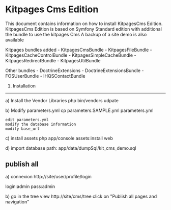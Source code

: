 Kitpages Cms Edition
========================

This document contains information on how to install KitpagesCms Edition.
KitpagesCms Edition is based on Symfony Standard edition with additional the bundle to use the kitpages Cms
A backup of a site demo is also available

   Kitpages bundles added
        - KitpagesCmsBundle
        - KitpagesFileBundle
        - KitpagesCacheControlBundle
        - KitpagesSimpleCacheBundle
        - KitpagesRedirectBundle
        - KitpagesUtilBundle

   Other bundles
        - DoctrineExtensions
        - DoctrineExtensionsBundle
        - FOSUserBundle
        - IHQSContactBundle

1) Installation
---------------

a) Install the Vendor Libraries
php bin/vendors udpate

b) Modify parameters.yml
    cp parameters.SAMPLE.yml parameters.yml

    edit parameters.yml
    modify the database information
    modify base_url

c) install assets
php app/console assets:install web

d) import database
path: app/data/dumpSql/kit_cms_demo.sql


 publish all
-----------------------
a) connexion
   http://site/user/profile/login

   login:admin
   pass:admin

b) go in the tree view
    http://site/cms/tree
    click on "Publish all pages and navigation"

